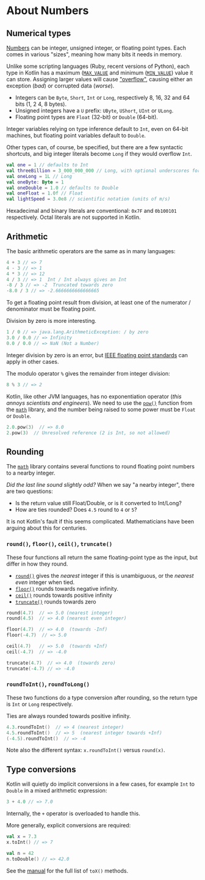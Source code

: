 # About Numbers

## Numerical types

[Numbers][numbers] can be integer, unsigned integer, or floating point types.
Each comes in various "sizes", meaning how many bits it needs in memory.

Unlike some scripting languages (Ruby, recent versions of Python), each type in Kotlin has a maximum ([`MAX_VALUE`][max_value] and minimum ([`MIN_VALUE`][min_value]) value it can store.
Assigning larger values will cause ["overflow"][wiki-overflow], causing either an exception (_bad_) or corrupted data (_worse_).

- Integers can be `Byte`, `Short`, `Int` or `Long`, respectively 8, 16, 32 and 64 bits (1, 2 4, 8 bytes).
- Unsigned integers have a `U` prefix: `UByte`, `UShort`, `UInt` or `ULong`.
- Floating point types are `Float` (32-bit) or `Double` (64-bit).

Integer variables relying on type inference default to `Int`, even on 64-bit machines, but floating point variables default to `Double`.

Other types can, of course, be specified, but there are a few syntactic shortcuts, and big integer literals become `Long` if they would overflow `Int`.

```Kotlin
val one = 1 // defaults to Int
val threeBillion = 3_000_000_000 // Long, with optional underscores for clarity
val oneLong = 1L // Long
val oneByte: Byte = 1
val oneDouble = 1.0 // defaults to Double
val oneFloat = 1.0f // Float
val lightSpeed = 3.0e8 // scientific notation (units of m/s)
```

Hexadecimal and binary literals are conventional: `0x7F` and `0b100101` respectively.
Octal literals are not supported in Kotlin.

## Arithmetic

The basic arithmetic operators are the same as in many languages:

```Kotlin
4 + 3 // => 7
4 - 3 // => 1
4 * 3 // => 12
4 / 3 // => 1  Int / Int always gives an Int
-8 / 3 // => -2  Truncated towards zero
-8.0 / 3 // => -2.6666666666666665
```

To get a floating point result from division, at least one of the numerator / denominator must be floating point.

Division by zero is more interesting.

```Kotlin
1 / 0 // => java.lang.ArithmeticException: / by zero
3.0 / 0.0 // => Infinity
0.0 / 0.0 // => NaN (Not a Number)
```

Integer division by zero is an error, but [IEEE floating point standards][wiki-IEEE] can apply in other cases.

The modulo operator `%` gives the remainder from integer division:

```Kotlin
8 % 3 // => 2
```

Kotlin, like other JVM languages, has no exponentiation operator (_this annoys scientists and engineers_).
We need to use the [`pow()`][pow] function from the [`math`][math] library, and the number being raised to some power must be `Float` or `Double`.

```kotlin
2.0.pow(3)  // => 8.0
2.pow(3)  // Unresolved reference (2 is Int, so not allowed)
```

## Rounding

The [`math`][math] library contains several functions to round floating point numbers to a nearby integer.

_Did the last line sound slightly odd?_
When we say "a nearby integer", there are two questions:

- Is the return value still Float/Double, or is it converted to Int/Long?
- How are ties rounded? Does `4.5` round to `4` or `5`?

It is not Kotlin's fault if this seems complicated.
Mathematicians have been arguing about this for centuries.

### `round()`, `floor()`, `ceil()`, `truncate()`

These four functions all return the same floating-point type as the input, but differ in how they round.

- [`round()`][round] gives the _nearest_ integer if this is unambiguous, or the _nearest even_ integer when tied.
- [`floor()`][floor] rounds towards negative infinity.
- [`ceil()`][ceil] rounds towards positive infinity
- [`truncate()`][truncate] rounds towards zero

```kotlin
round(4.7)  // => 5.0 (nearest integer)
round(4.5)  // => 4.0 (nearest even integer)

floor(4.7)  // => 4.0  (towards -Inf)
floor(-4.7)  // => 5.0

ceil(4.7)   // => 5.0  (towards +Inf)
ceil(-4.7)  // => -4.0

truncate(4.7)  // => 4.0  (towards zero)
truncate(-4.7) // => -4.0
```

### `roundToInt()`, `roundToLong()`

These two functions do a type conversion after rounding, so the return type is `Int` or `Long` respectively.

Ties are always rounded towards positive infinity.

```kotlin
4.3.roundToInt()  // => 4 (nearest integer)
4.5.roundToInt()  // => 5  (nearest integer towards +Inf)
(-4.5).roundToInt()  // => -4
```

Note also the different syntax: `x.roundToInt()` versus `round(x)`.

## Type conversions

Kotlin will quietly do implicit conversions in a few cases, for example `Int` to `Double` in a mixed arithmetic expression:

```Kotlin
3 + 4.0 // => 7.0
```

Internally, the `+` operator is overloaded to handle this.

More generally, explicit conversions are required:

```Kotlin
val x = 7.3
x.toInt() // => 7

val n = 42
n.toDouble() // => 42.0
```

See the [manual][conversions] for the full list of `toX()` methods.

[numbers]: https://kotlinlang.org/docs/numbers.html
[wiki-IEEE]: https://en.wikipedia.org/wiki/IEEE_754
[conversions]: https://kotlinlang.org/docs/numbers.html#explicit-number-conversions
[pow]: https://kotlinlang.org/api/core/kotlin-stdlib/kotlin.math/pow.html
[math]: https://kotlinlang.org/api/core/kotlin-stdlib/kotlin.math/
[round]: https://kotlinlang.org/api/core/kotlin-stdlib/kotlin.math/round.html
[floor]: https://kotlinlang.org/api/core/kotlin-stdlib/kotlin.math/floor.html
[ceil]: https://kotlinlang.org/api/core/kotlin-stdlib/kotlin.math/ceil.html
[truncate]: https://kotlinlang.org/api/core/kotlin-stdlib/kotlin.math/truncate.html
[wiki-overflow]: https://en.wikipedia.org/wiki/Integer_overflow
[max_value]: https://kotlinlang.org/api/core/kotlin-stdlib/kotlin/-int/-companion/#-244053257%2FProperties%2F-956074838
[min_value]: https://kotlinlang.org/api/core/kotlin-stdlib/kotlin/-int/-companion/#-1907397559%2FProperties%2F-956074838
